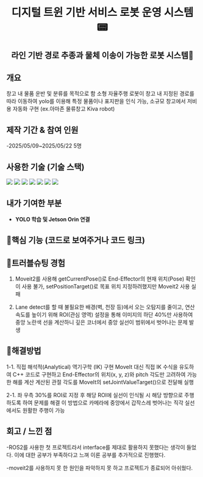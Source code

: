 <h1 align="center">디지털 트윈 기반 서비스 로봇 운영 시스템📟 </h1>

<h2 align="center">라인 기반 경로 추종과 물체 이송이 가능한 로봇 시스템🚜 </h2>



## 개요

창고 내 물품 운반 및 분류를 목적으로 함
소형 자율주행 로봇이 창고 내 지정된 경로를 따라 이동하여 yolo를 이용해 특정 물품이나 표지판을 인식 가능, 소규모 창고에서 저비용 자동화 구현 (ex.아마존 물류창고 Kiva robot)






## 제작 기간 & 참여 인원


-2025/05/09~2025/05/22  5명






## 사용한 기술 (기술 스택)  


<img src="https://img.shields.io/badge/python-blue?style=for-the-badge&logo=python&logoColor=white">   <img src="https://img.shields.io/badge/ROS2-black?style=for-the-badge&logo=ros&logoColor=#22314E">   <img src="https://img.shields.io/badge/OpenCV-5C3EE8?style=for-the-badge&logo=opencv&logoColor=white">   <img src="https://img.shields.io/badge/YOLO-111F68?style=for-the-badge&logo=yolo&logoColor=white">  <img src="https://img.shields.io/badge/Jetson-green?style=for-the-badge&logo=Jetson&logoColor=white">  <img src="https://img.shields.io/badge/Aruco-blue?style=for-the-badge&logo=Aruco&logoColor=white">  <img src="https://img.shields.io/badge/Gazebo-red?style=for-the-badge&logo=Gazebo&logoColor=white">



## 내가 기여한 부분


- **YOLO 학습 및 Jetson Orin 연결**




## 🌟핵심 기능 (코드로 보여주거나 코드 링크)







   
## 🎯트러블슈팅 경험  


1. Moveit2를 사용해 getCurrentPose()로 End-Effector의 현재 위치(Pose) 확인이 사용 불가, setPositionTarget()로 목표 위치 지정하려했지만 Moveit2 사용 실패
 


2. Lane detect를 할 때 불필요한 배경(벽, 천장 등)에서 오는 오탐지를 줄이고, 연산 속도를 높이기 위해 ROI(관심 영역) 설정을 통해 이미지의 하단 40%만 사용하여 중앙 노란색 선을 계산하니 깊은 코너에서 중앙 실선이 범위에서 벗어나는 문제 발생



## 🔨해결방법


1-1. 직접 해석적(Analytical) 역기구학 (IK) 구현
MoveIt 대신 직접 IK 수식을 유도하여 C++ 코드로 구현하고 End-Effector의 위치(x, y, z)와 pitch 각도만 고려하여 가능한 해를 계산
계산된 관절 각도를 MoveIt의 setJointValueTarget()으로 전달해 실행


2-1. 좌 우측 30%를 ROI로 지정 후 해당 ROI에 실선이 인식될 시 해당 방향으로 주행하도록 하여 문제를 해결
이 방법으로 카메라에 중앙에서 갑작스레 벗어나는 직각 실선에서도 원활한 주행이 가능


## 회고 / 느낀 점

-ROS2를 사용한 첫 프로젝트라서 interface를 제대로 활용하지 못했다는 생각이 들었다. 이에 대한 공부가 부족하다고 느껴 이론 공부를 추가적으로 진행했다.

-moveit2를 사용하지 못 한 원인을 파악하지 못 하고 프로젝트가 종료되어 아쉬웠다.
